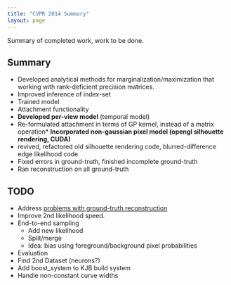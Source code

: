 ```yaml
---
title: "CVPR 2014 Summary"
layout: page
---
```


Summary of completed work, work to be done.

Summary 
-----------
* Developed analytical methods for marginalization/maximization that working with rank-deficient precision matrices.
* Improved inference of index-set
* Trained model
* Attachment functionality
* **Developed per-view model** (temporal model)
* Re-formulated attachment in terms of GP kernel, instead of a matrix operation* **Incorporated non-gaussian pixel model (opengl silhouette rendering, CUDA)**
* revived, refactored old silhouette rendering code, blurred-difference edge likelihood code
* Fixed errors in ground-truth, finished incomplete ground-truth
* Ran reconstruction on all ground-truth

TODO
------

* Address [problems with ground-truth reconstruction]({{site.baseurl}}/2013/09/30/work-log/)
* Improve 2nd likelihood speed.
* End-to-end sampling 
    * Add new likelihood
    * Split/merge
    * Idea: bias using foreground/background pixel probabilities
* Evaluation
* Find 2nd Dataset (neurons?)
* Add boost_system to KJB build system
* Handle non-constant curve widths

